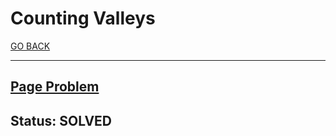 # Counting Valleys

[GO BACK](../README.md)

___

## [Page Problem](https://www.hackerrank.com/challenges/counting-valleys/problem)

## Status: SOLVED